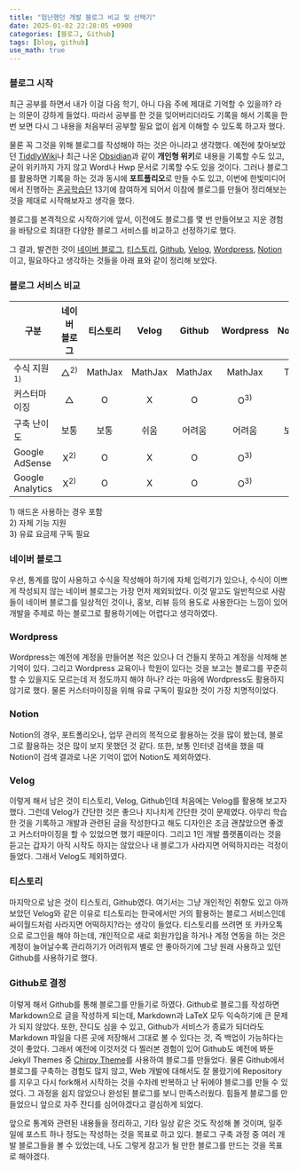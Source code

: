```yaml
---
title: "험난했던 개발 블로그 비교 및 선택기"
date: 2025-01-02 22:28:05 +0900
categories: [블로그, Github]
tags: [blog, github]
use_math: true
---
```


### 블로그 시작
최근 공부를 하면서 내가 이걸 다음 학기, 아니 다음 주에 제대로 기억할 수 있을까? 라는 의문이 강하게 들었다. 따라서 공부를 한 것을 잊어버리더라도 기록을 해서 기록을 한번 보면 다시 그 내용을 처음부터 공부할 필요 없이 쉽게 이해할 수 있도록 하고자 했다.

물론 꼭 그것을 위해 블로그를 작성해야 하는 것은 아니라고 생각했다. 예전에 찾아보았던 [TiddlyWiki](https://tiddlywiki.com/)나 최근 나온 [Obsidian](https://obsidian.md/)과 같이 **개인형 위키**로 내용을 기록할 수도 있고, 굳이 위키까지 가지 않고 Word나 Hwp 문서로 기록할 수도 있을 것이다. 그러나 블로그를 활용하면 기록을 하는 것과 동시에 **포트폴리오**로 만들 수도 있고, 이번에 한빛미디어에서 진행하는 [혼공학습단](https://hongong.hanbit.co.kr/) 13기에 참여하게 되어서 이참에 블로그를 만들어 정리해보는 것을 제대로 시작해보자고 생각을 했다.

블로그를 본격적으로 시작하기에 앞서, 이전에도 블로그를 몇 번 만들어보고 지운 경험을 바탕으로 최대한 다양한 블로그 서비스를 비교하고 선정하기로 했다.

그 결과, 발견한 것이 [네이버 블로그](https://blog.naver.com), [티스토리](https://www.tistory.com), [Github](https://github.com), [Velog](https://velog.io), [Wordpress](https://wordpress.com), [Notion](https://www.notion.com)이고, 필요하다고 생각하는 것들을 아래 표와 같이 정리해 보았다.  

### 블로그 서비스 비교

|구분|네이버 블로그|티스토리|Velog|Github|Wordpress|Notion|
|-|:-:|:-:|:-:|:-:|:-:|:-:|
|수식 지원<sup>1)</sup>|△<sup>2)</sup>|MathJax|MathJax|MathJax|MathJax|TeX|
|커스터마이징|△|O|X|O|O<sup>3)</sup>|O|
|구축 난이도|보통|보통|쉬움|어려움|어려움|보통|
|Google AdSense|X<sup>2)</sup>|O|X|O|O<sup>3)</sup>|O|
|Google Analytics|X<sup>2)</sup>|O|X|O|O<sup>3)</sup>|O|

1\) 애드온 사용하는 경우 포함  
2\) 자체 기능 지원  
3\) 유료 요금제 구독 필요

### 네이버 블로그  
우선, 통계를 많이 사용하고 수식을 작성해야 하기에 자체 입력기가 있으나, 수식이 이쁘게 작성되지 않는 네이버 블로그는 가장 먼저 제외되었다. 이것 말고도 일반적으로 사람들이 네이버 블로그를 일상적인 것이나, 홍보, 리뷰 등의 용도로 사용한다는 느낌이 있어 개발을 주제로 하는 블로그로 활용하기에는 어렵다고 생각하였다.

### Wordpress
Wordpress는 예전에 계정을 만들어본 적은 있으나 더 건들지 못하고 계정을 삭제해 본 기억이 있다. 그리고 Wordpress 교육이나 학원이 있다는 것을 보고는 블로그를 꾸준히 할 수 있을지도 모르는데 저 정도까지 해야 하나? 라는 마음에 Wordpress도 활용하지 않기로 했다. 물론 커스터마이징을 위해 유료 구독이 필요한 것이 가장 치명적이었다.

### Notion
Notion의 경우, 포트폴리오나, 업무 관리의 목적으로 활용하는 것을 많이 봤는데, 블로그로 활용하는 것은 많이 보지 못했던 것 같다. 또한, 보통 인터넷 검색을 했을 때 Notion이 검색 결과로 나온 기억이 없어 Notion도 제외하였다.

### Velog
이렇게 해서 남은 것이 티스토리, Velog, Github인데 처음에는 Velog를 활용해 보고자 했다. 그런데 Velog가 간단한 것은 좋으나 지나치게 간단한 것이 문제였다. 아무리 학습한 것을 기록하고 개발과 관련된 글을 작성한다고 해도 디자인은 조금 괜찮았으면 좋겠고 커스터마이징을 할 수 있었으면 했기 때문이다. 그리고 1인 개발 플랫폼이라는 것을 듣고는 갑자기 아직 시작도 하지는 않았으나 내 블로그가 사라지면 어떡하지라는 걱정이 들었다. 그래서 Velog도 제외하였다.

### 티스토리
마지막으로 남은 것이 티스토리, Github였다. 여기서는 그냥 개인적인 취향도 있고 아까 보았던 Velog와 같은 이유로 티스토리는 한국에서만 거의 활용하는 블로그 서비스인데 싸이월드처럼 사라지면 어떡하지?라는 생각이 들었다. 티스토리를 쓰려면 또 카카오톡으로 로그인을 해야 하는데, 개인적으로 새로 회원가입을 하거나 계정 연동을 하는 것은 계정이 늘어날수록 관리하기가 어려워져 별로 안 좋아하기에 그냥 원래 사용하고 있던 Github를 사용하기로 했다.

### Github로 결정
이렇게 해서 Github를 통해 블로그를 만들기로 하였다. Github로 블로그를 작성하면 Markdown으로 글을 작성하게 되는데, Markdown과 LaTeX 모두 익숙하기에 큰 문제가 되지 않았다. 또한, 잔디도 심을 수 있고, Github가 서비스가 종료가 되더라도 Markdown 파일을 다른 곳에 저장해서 그대로 볼 수 있다는 것, 즉 백업이 가능하다는 것이 좋았다. 그래서 예전에 이것저것 다 찔러본 경험이 있어 Github도 예전에 봐둔 Jekyll Themes 중 [Chirpy Theme](https://github.com/cotes2020/jekyll-theme-chirpy)를 사용하여 블로그를 만들었다. 물론 Github에서 블로그를 구축하는 경험도 많지 않고, Web 개발에 대해서도 잘 몰랐기에 Repository를 지우고 다시 fork해서 시작하는 것을 수차례 반복하고 난 뒤에야 블로그를 만들 수 있었다. 그 과정을 쉽지 않았으나 완성된 블로그를 보니 만족스러웠다. 힘들게 블로그를 만들었으니 앞으로 자주 잔디를 심어야겠다고 결심하게 되었다.

앞으로 통계와 관련된 내용들을 정리하고, 기타 일상 같은 것도 작성해 볼 것이며, 일주일에 포스트 하나 정도는 작성하는 것을 목표로 하고 있다. 블로그 구축 과정 중 여러 개발 블로그들을 볼 수 있었는데, 나도 그렇게 참고가 될 만한 블로그를 만드는 것을 목표로 해야겠다.
